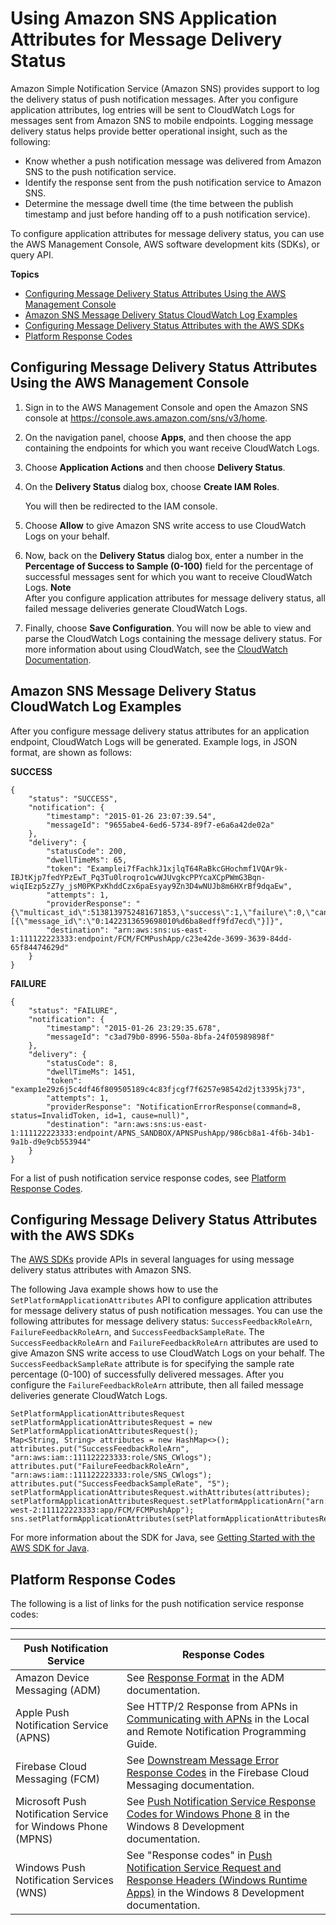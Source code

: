# Using Amazon SNS Application Attributes for Message Delivery Status<a name="sns-msg-status"></a>

Amazon Simple Notification Service \(Amazon SNS\) provides support to log the delivery status of push notification messages\. After you configure application attributes, log entries will be sent to CloudWatch Logs for messages sent from Amazon SNS to mobile endpoints\. Logging message delivery status helps provide better operational insight, such as the following: 
+ Know whether a push notification message was delivered from Amazon SNS to the push notification service\.
+ Identify the response sent from the push notification service to Amazon SNS\.
+ Determine the message dwell time \(the time between the publish timestamp and just before handing off to a push notification service\)\.

 To configure application attributes for message delivery status, you can use the AWS Management Console, AWS software development kits \(SDKs\), or query API\. 

**Topics**
+ [Configuring Message Delivery Status Attributes Using the AWS Management Console](#sns-msg-console)
+ [Amazon SNS Message Delivery Status CloudWatch Log Examples](#sns-msg-examples)
+ [Configuring Message Delivery Status Attributes with the AWS SDKs](#sns-msg-sdk)
+ [Platform Response Codes](#platform-returncodes)

## Configuring Message Delivery Status Attributes Using the AWS Management Console<a name="sns-msg-console"></a>

1. Sign in to the AWS Management Console and open the Amazon SNS console at [https://console\.aws\.amazon\.com/sns/v3/home](https://console.aws.amazon.com/sns/v3/home)\.

1. On the navigation panel, choose **Apps**, and then choose the app containing the endpoints for which you want receive CloudWatch Logs\.

1. Choose **Application Actions** and then choose **Delivery Status**\.

1. On the **Delivery Status** dialog box, choose **Create IAM Roles**\.

   You will then be redirected to the IAM console\.

1. Choose **Allow** to give Amazon SNS write access to use CloudWatch Logs on your behalf\.

1. Now, back on the **Delivery Status** dialog box, enter a number in the **Percentage of Success to Sample \(0\-100\)** field for the percentage of successful messages sent for which you want to receive CloudWatch Logs\.
**Note**  
After you configure application attributes for message delivery status, all failed message deliveries generate CloudWatch Logs\.

1. Finally, choose **Save Configuration**\. You will now be able to view and parse the CloudWatch Logs containing the message delivery status\. For more information about using CloudWatch, see the [CloudWatch Documentation](https://aws.amazon.com/documentation/cloudwatch)\.

## Amazon SNS Message Delivery Status CloudWatch Log Examples<a name="sns-msg-examples"></a>

After you configure message delivery status attributes for an application endpoint, CloudWatch Logs will be generated\. Example logs, in JSON format, are shown as follows:

**SUCCESS**

```
{
    "status": "SUCCESS",
    "notification": {
        "timestamp": "2015-01-26 23:07:39.54",
        "messageId": "9655abe4-6ed6-5734-89f7-e6a6a42de02a"
    },
    "delivery": {
        "statusCode": 200,
        "dwellTimeMs": 65,
        "token": "Examplei7fFachkJ1xjlqT64RaBkcGHochmf1VQAr9k-IBJtKjp7fedYPzEwT_Pq3Tu0lroqro1cwWJUvgkcPPYcaXCpPWmG3Bqn-wiqIEzp5zZ7y_jsM0PKPxKhddCzx6paEsyay9Zn3D4wNUJb8m6HXrBf9dqaEw",
        "attempts": 1,
        "providerResponse": "{\"multicast_id\":5138139752481671853,\"success\":1,\"failure\":0,\"canonical_ids\":0,\"results\":[{\"message_id\":\"0:1422313659698010%d6ba8edff9fd7ecd\"}]}",
        "destination": "arn:aws:sns:us-east-1:111122223333:endpoint/FCM/FCMPushApp/c23e42de-3699-3639-84dd-65f84474629d"
    }
}
```

**FAILURE**

```
{
    "status": "FAILURE",
    "notification": {
        "timestamp": "2015-01-26 23:29:35.678",
        "messageId": "c3ad79b0-8996-550a-8bfa-24f05989898f"
    },
    "delivery": {
        "statusCode": 8,
        "dwellTimeMs": 1451,
        "token": "examp1e29z6j5c4df46f809505189c4c83fjcgf7f6257e98542d2jt3395kj73",
        "attempts": 1,
        "providerResponse": "NotificationErrorResponse(command=8, status=InvalidToken, id=1, cause=null)",
        "destination": "arn:aws:sns:us-east-1:111122223333:endpoint/APNS_SANDBOX/APNSPushApp/986cb8a1-4f6b-34b1-9a1b-d9e9cb553944"
    }
}
```

For a list of push notification service response codes, see [Platform Response Codes](#platform-returncodes)\.

## Configuring Message Delivery Status Attributes with the AWS SDKs<a name="sns-msg-sdk"></a>

The [AWS SDKs](https://aws.amazon.com/tools/) provide APIs in several languages for using message delivery status attributes with Amazon SNS\. 

The following Java example shows how to use the `SetPlatformApplicationAttributes` API to configure application attributes for message delivery status of push notification messages\. You can use the following attributes for message delivery status: `SuccessFeedbackRoleArn`, `FailureFeedbackRoleArn`, and `SuccessFeedbackSampleRate`\. The `SuccessFeedbackRoleArn` and `FailureFeedbackRoleArn` attributes are used to give Amazon SNS write access to use CloudWatch Logs on your behalf\. The `SuccessFeedbackSampleRate` attribute is for specifying the sample rate percentage \(0\-100\) of successfully delivered messages\. After you configure the `FailureFeedbackRoleArn` attribute, then all failed message deliveries generate CloudWatch Logs\. 

```
SetPlatformApplicationAttributesRequest setPlatformApplicationAttributesRequest = new SetPlatformApplicationAttributesRequest();
Map<String, String> attributes = new HashMap<>();
attributes.put("SuccessFeedbackRoleArn", "arn:aws:iam::111122223333:role/SNS_CWlogs");
attributes.put("FailureFeedbackRoleArn", "arn:aws:iam::111122223333:role/SNS_CWlogs");
attributes.put("SuccessFeedbackSampleRate", "5");
setPlatformApplicationAttributesRequest.withAttributes(attributes);
setPlatformApplicationAttributesRequest.setPlatformApplicationArn("arn:aws:sns:us-west-2:111122223333:app/FCM/FCMPushApp");
sns.setPlatformApplicationAttributes(setPlatformApplicationAttributesRequest);
```

For more information about the SDK for Java, see [Getting Started with the AWS SDK for Java](https://aws.amazon.com/developers/getting-started/java/)\.

## Platform Response Codes<a name="platform-returncodes"></a>

The following is a list of links for the push notification service response codes:


****  

| Push Notification Service | Response Codes | 
| --- | --- | 
| Amazon Device Messaging \(ADM\) | See [Response Format](https://developer.amazon.com/docs/adm/send-message.html#response-format) in the ADM documentation\. | 
| Apple Push Notification Service \(APNS\) | See HTTP/2 Response from APNs in [Communicating with APNs](https://developer.apple.com/library/archive/documentation/NetworkingInternet/Conceptual/RemoteNotificationsPG/CommunicatingwithAPNs.html#//apple_ref/doc/uid/TP40008194-CH11-SW1) in the Local and Remote Notification Programming Guide\. | 
| Firebase Cloud Messaging \(FCM\) | See [Downstream Message Error Response Codes](https://firebase.google.com/docs/cloud-messaging/http-server-ref#error-codes) in the Firebase Cloud Messaging documentation\. | 
| Microsoft Push Notification Service for Windows Phone \(MPNS\) | See [Push Notification Service Response Codes for Windows Phone 8](https://msdn.microsoft.com/en-us/library/windows/apps/ff941100%28v=vs.105%29.aspx#BKMK_PushNotificationServiceResponseCodes) in the Windows 8 Development documentation\. | 
| Windows Push Notification Services \(WNS\) | See "Response codes" in [Push Notification Service Request and Response Headers \(Windows Runtime Apps\)](https://msdn.microsoft.com/en-us/library/windows/apps/hh465435.aspx) in the Windows 8 Development documentation\. | 